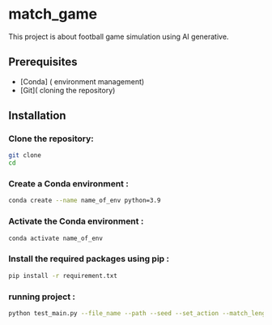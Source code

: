 # match_game
This project is about football game simulation using AI generative.

## Prerequisites
- [Conda] ( environment management)
- [Git]( cloning the repository)

## Installation

### Clone the repository:
```bash
git clone 
cd
```
### Create a Conda environment :
```bash
conda create --name name_of_env python=3.9
```
### Activate the Conda environment :

```bash
conda activate name_of_env
```

### Install the required packages using pip :
```bash
pip install -r requirement.txt
```
### running project :
```bash
python test_main.py --file_name --path --seed --set_action --match_length --number_of_games --playstyle_actions
```

